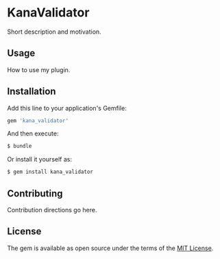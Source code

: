# KanaValidator
Short description and motivation.

## Usage
How to use my plugin.

## Installation
Add this line to your application's Gemfile:

```ruby
gem 'kana_validator'
```

And then execute:
```bash
$ bundle
```

Or install it yourself as:
```bash
$ gem install kana_validator
```

## Contributing
Contribution directions go here.

## License
The gem is available as open source under the terms of the [MIT License](http://opensource.org/licenses/MIT).
